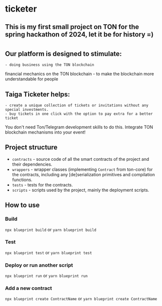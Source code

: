 # ticketer

## This is my first small project on TON for the spring hackathon of 2024, let it be for history =)

#

## Our platform is designed to stimulate:

    - doing business using the TON blockchain
financial mechanics on the TON blockchain
    - to make the blockchain more understandable for people

## Taiga Ticketer helps:

    - create a unique collection of tickets or invitations without any special investments.
    - buy tickets in one click with the option to pay extra for a better ticket

You don't need Ton/Telegram development skills to do this. Integrate TON blockchain mechanisms into your event!

## Project structure

-   `contracts` - source code of all the smart contracts of the project and their dependencies.
-   `wrappers` - wrapper classes (implementing `Contract` from ton-core) for the contracts, including any [de]serialization primitives and compilation functions.
-   `tests` - tests for the contracts.
-   `scripts` - scripts used by the project, mainly the deployment scripts.

## How to use

### Build

`npx blueprint build` or `yarn blueprint build`

### Test

`npx blueprint test` or `yarn blueprint test`

### Deploy or run another script

`npx blueprint run` or `yarn blueprint run`

### Add a new contract

`npx blueprint create ContractName` or `yarn blueprint create ContractName`
